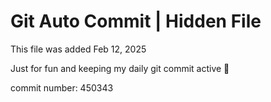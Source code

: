 # Git Auto Commit | Hidden File

This file was added Feb 12, 2025

Just for fun and keeping my daily git commit active 🤪

commit number: 450343
